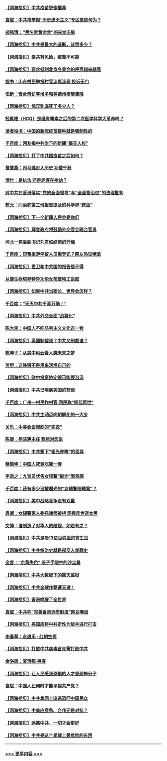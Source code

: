 #### [【网海拾贝】中共疫苗更像播毒](../pages/nsc993/n12876631.md?t=04132202) 
#### [袁斌：中共推举报“历史虚无主义”专区意欲何为？](../pages/nsc993/n12876530.md?t=04132202) 
#### [郑纯清：“黑名贵黄命贵”的来龙去脉](../pages/nsc993/n12875589.md?t=04132202) 
#### [【网海拾贝】中共是最大的垄断，该罚多少？](../pages/nsc993/n12874006.md?t=04132202) 
#### [【网海拾贝】亲共有风险，疫苗不可靠](../pages/nsc993/n12872224.md?t=04132202) 
#### [【网海拾贝】要求抵制北京冬奥会的呼声越来越高](../pages/nsc993/n12868962.md?t=04132202) 
#### [投书：山东村民举报村官涉黑涉恶 投诉无门](../pages/nsc993/n12869726.md?t=04132202) 
#### [伍新：贺台湾访客增多和美德州疫情骤降](../pages/nsc993/n12865651.md?t=04132202) 
#### [【网海拾贝】武汉到底死了多少人？](../pages/nsc993/n12863707.md?t=04132202) 
#### [羟氯喹（HCQ）是继青霉素之后的第二次医学科学大革命吗？](../pages/nsc993/n12638564.md?t=04132202) 
#### [读者投书：中国的新冠疫苗接种就是强制性的](../pages/nsc993/n12859932.md?t=04132202) 
#### [千百度：网友揭中共治下的新疆“毫无人权”](../pages/nsc993/n12858385.md?t=04132202) 
#### [【网海拾贝】打了中共国疫苗之后如何？](../pages/nsc993/n12857866.md?t=04132202) 
#### [曾慧燕：司马璐走入历史 功载千秋](../pages/nsc993/n12856996.md?t=04132202) 
#### [清竹：是执法 还是赤匪在抢劫？](../pages/nsc993/n12856952.md?t=04132202) 
#### [对中共在香港落实“党的全面领导”与“全面管治权”的法理批判](../pages/nsc993/n12856929.md?t=04132202) 
#### [乾元：闫丽梦第三份报告提及的科学界“鳄鱼”](../pages/nsc993/n12855985.md?t=04132202) 
#### [【网海拾贝】下一个新疆人将会是你们](../pages/nsc993/n12855864.md?t=04132202) 
#### [【网海拾贝】拜登政府将鼓励外交官会晤台官员](../pages/nsc993/n12853615.md?t=04132202) 
#### [河北一党委副书记刘君临终前的忏悔](../pages/nsc993/n12849420.md?t=04132202) 
#### [千百度：短暂来沪停留人员需登记？网友热议嘲讽](../pages/nsc993/n12853497.md?t=04132202) 
#### [【网海拾贝】世卫和中共国的报告信不得](../pages/nsc993/n12850902.md?t=04132202) 
#### [从康生欲培养特异功能女孩做特工说起](../pages/nsc993/n12849289.md?t=04132202) 
#### [【网海拾贝】如果中共当家长，世界会怎样？](../pages/nsc993/n12848436.md?t=04132202) 
#### [千百度：“天灭中共千真万确！”](../pages/nsc993/n12845659.md?t=04132202) 
#### [【网海拾贝】中共外交全面“战狼化”](../pages/nsc993/n12845607.md?t=04132202) 
#### [陈大民：中国人不吃马列主义文化这一套](../pages/nsc993/n12842496.md?t=04132202) 
#### [【网海拾贝】英国制裁谁？中共又制裁谁？](../pages/nsc993/n12840909.md?t=04132202) 
#### [乾坤子：从美中风云看人类未来之梦](../pages/nsc993/n12840590.md?t=04132202) 
#### [苦胆：这铁锹不是用来活埋自己的](../pages/nsc993/n12839512.md?t=04132202) 
#### [【网海拾贝】欧中投资协定很可能要泡汤](../pages/nsc993/n12835122.md?t=04132202) 
#### [【网海拾贝】中共已嗅到美国的软弱](../pages/nsc993/n12832411.md?t=04132202) 
#### [千百度：广州一村民炸村官 网民称“杨佳再世”](../pages/nsc993/n12832380.md?t=04132202) 
#### [【网海拾贝】中共主动迈向朝鲜化的一大步](../pages/nsc993/n12829887.md?t=04132202) 
#### [关乐：中美会谈闹剧的“实效”](../pages/nsc993/n12826698.md?t=04132202) 
#### [陈康：杨洁篪主任  我想对您说](../pages/nsc993/n12826609.md?t=04132202) 
#### [【网海拾贝】中共撕下“韬光养晦”的面具](../pages/nsc993/n12826459.md?t=04132202) 
#### [蔡慎坤：中国人究竟吃哪一套](../pages/nsc993/n12826010.md?t=04132202) 
#### [李退之：九官员状告女辅警“敲诈”案观感](../pages/nsc993/n12823984.md?t=04132202) 
#### [千百度：还有多少没被曝光的“女辅警陪睡案”？](../pages/nsc993/n12822136.md?t=04132202) 
#### [【网海拾贝】美中战略竞争没有双赢](../pages/nsc993/n12822105.md?t=04132202) 
#### [袁斌：女辅警家人委托律师被拒 网民斥世道太黑](../pages/nsc993/n12822004.md?t=04132202) 
#### [文博：谁制造了对华人的歧视，如若有之？](../pages/nsc993/n12821635.md?t=04132202) 
#### [【网海拾贝】中共是吸13亿百姓血的寄生虫](../pages/nsc993/n12819191.md?t=04132202) 
#### [【网海拾贝】中共统治史就是部反人类罪史](../pages/nsc993/n12816738.md?t=04132202) 
#### [金言：“京黄失色” 段子手眼中的沙尘暴](../pages/nsc993/n12815700.md?t=04132202) 
#### [【网海拾贝】中共大数据下的露天监狱](../pages/nsc993/n12811075.md?t=04132202) 
#### [【网海拾贝】中共全球作孽遭天谴！](../pages/nsc993/n12810258.md?t=04132202) 
#### [【网海拾贝】香港唤醒了全世界](../pages/nsc993/n12809100.md?t=04132202) 
#### [袁斌：中共称“完善香港选举制度”网友嘲讽](../pages/nsc993/n12808994.md?t=04132202) 
#### [【网海拾贝】美国应将中共定性为敌手进行打击](../pages/nsc993/n12806870.md?t=04132202) 
#### [李春草：永遇乐 · 红朝空壳](../pages/nsc993/n12805365.md?t=04132202) 
#### [【网海拾贝】打败中共病毒首先需打败中共](../pages/nsc993/n12803930.md?t=04132202) 
#### [金浴凤：宴清都‧哭春](../pages/nsc993/n12801601.md?t=04132202) 
#### [【网海拾贝】让人民感到恐惧的人才是恐怖分子](../pages/nsc993/n12799347.md?t=04132202) 
#### [袁斌：中国人民何时才能平视共产党？](../pages/nsc993/n12799306.md?t=04132202) 
#### [【网海拾贝】中共拿网上追逃恐吓中国民众](../pages/nsc993/n12796905.md?t=04132202) 
#### [【网海拾贝】中美应竞争、合作还是对抗？](../pages/nsc993/n12794675.md?t=04132202) 
#### [【网海拾贝】远离中共，一切才会更好](../pages/nsc993/n12793572.md?t=04132202) 
#### [【网海拾贝】中共是这个星球上最危险的东西](../pages/nsc993/n12791400.md?t=04132202) 

----
#### [ >>> 更早内容 <<< ](../indexes/nsc993-earlier.md)
